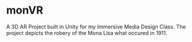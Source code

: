 # monVR
 A 3D AR Project built in Unity for my Immersive Media Design Class. The project depicts the robery of the Mona Lisa what occured in 1911.
